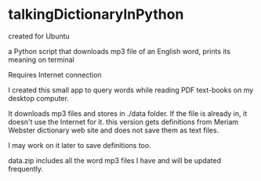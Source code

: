 # talkingDictionaryInPython
created for Ubuntu

a Python script that downloads mp3 file of an English word, prints its meaning on terminal

Requires Internet connection

I created this small app to query words while reading PDF text-books on my desktop computer.

It downloads mp3 files and stores in ./data folder. If the file is already in, it doesn't use the Internet for it.
this version gets definitions from Meriam Webster dictionary web site and does not save them as text files.

I may work on it later to save definitions too.

data.zip includes all the word mp3 files I have and will be updated frequently.
